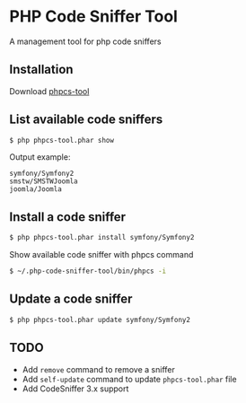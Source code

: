 PHP Code Sniffer Tool
=====================

A management tool for php code sniffers

## Installation

Download [phpcs-tool](https://github.com/LeoOnTheEarth/php-code-sniffer-tool/releases/download/0.0.7/phpcs-tool.phar)

## List available code sniffers

```bash
$ php phpcs-tool.phar show
```

Output example:

```
symfony/Symfony2
smstw/SMSTWJoomla
joomla/Joomla
```

## Install a code sniffer

```bash
$ php phpcs-tool.phar install symfony/Symfony2
```

Show available code sniffer with phpcs command

```bash
$ ~/.php-code-sniffer-tool/bin/phpcs -i
```

## Update a code sniffer

```bash
$ php phpcs-tool.phar update symfony/Symfony2
```

## TODO

- Add `remove` command to remove a sniffer
- Add `self-update` command to update `phpcs-tool.phar` file
- Add CodeSniffer 3.x support
